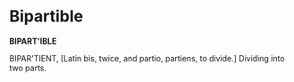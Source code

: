 # Bipartible

**BIPART'IBLE**

BIPAR'TIENT, \[Latin bis, twice, and partio, partiens, to divide.\] Dividing into two parts.